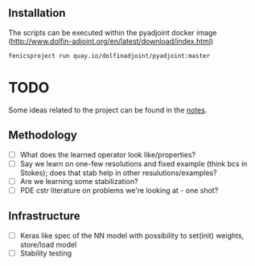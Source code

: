 Installation
------------

The scripts can be executed within the pyadjoint docker image (http://www.dolfin-adjoint.org/en/latest/download/index.html)

```
fenicsproject run quay.io/dolfinadjoint/pyadjoint:master
```

# TODO
Some ideas related to the project can be found in the [notes](https://github.com/MiroK/nn-stab-stokes/blob/master/doc/notes.pdf).
## Methodology
 - [ ] What does the learned operator look like/properties?
 - [ ] Say we learn on one-few resolutions and fixed example (think bcs in Stokes); does that stab help in other resulutions/examples?
 - [ ] Are we learning some stabilization?
 - [ ] PDE cstr literature on problems we're looking at - one shot?

## Infrastructure
 - [ ] Keras like spec of the NN model with possibility to set(init) weights, store/load model
 - [ ] Stability testing
